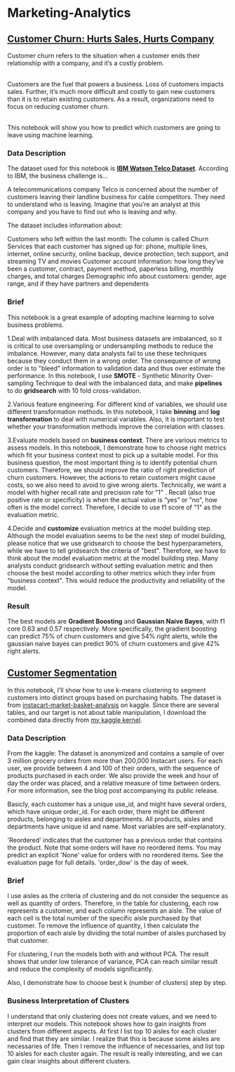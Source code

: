 # Marketing-Analytics

## [Customer Churn: Hurts Sales, Hurts Company](https://github.com/mengyjia/Marketing-Analytics/blob/master/Customer_Churn_Prediction.ipynb)

Customer churn refers to the situation when a customer ends their relationship with a company, and it’s a costly problem. 

<br>Customers are the fuel that powers a business. Loss of customers impacts sales. Further, it’s much more difficult and costly to gain new customers than it is to retain existing customers. As a result, organizations need to focus on reducing customer churn.

<br>This notebook will show you how to predict which customers are going to leave using machine learning.
### Data Description
The dataset used for this notebook is __[IBM Watson Telco Dataset](https://www.ibm.com/communities/analytics/watson-analytics-blog/predictive-insights-in-the-telco-customer-churn-data-set/)__. According to IBM, the business challenge is…

A telecommunications company Telco is concerned about the number of customers leaving their landline business for cable competitors. They need to understand who is leaving. Imagine that you’re an analyst at this company and you have to find out who is leaving and why.

The dataset includes information about:

Customers who left within the last month: The column is called Churn
Services that each customer has signed up for: phone, multiple lines, internet, online security, online backup, device protection, tech support, and streaming TV and movies
Customer account information: how long they’ve been a customer, contract, payment method, paperless billing, monthly charges, and total charges
Demographic info about customers: gender, age range, and if they have partners and dependents
### Brief
This notebook is a great example of adopting machine learning to solve business problems. <br>

1.Deal with imbalanced data. Most business datasets are imbalanced, so it is critical to use oversampling or undersampling methods to reduce the imbalance. However, many data analysts fail to use these techniques because they conduct them in a wrong order. The consequence of wrong order is to "bleed" information to validation data and thus over estimate the performance. In this notebook, I use __SMOTE__ - Synthetic Minority Over-sampling Technique to deal with the imbalanced data, and make __pipelines__ to do __gridsearch__ with 10 fold cross-validation. <br>

2.Various feature engineering. For different kind of variables, we should use different transformation methods. In this notebook, I take __binning__ and __log transformation__ to deal with numerical variables. Also, it is important to test whether your transformation methods improve the correlation with classes.<br>

3.Evaluate models based on __business context__. There are various metrics to assess models. In this notebook, I demonstrate how to choose right metrics which fit your business context most to pick up a suitable model. For this business question, the most important thing is to identify potential churn customers. Therefore, we should improve the ratio of right prediction of churn customers. However, the actions to retain customers might cause costs, so we also need to avoid to give wrong alerts. Technically, we want a model with higher recall rate and precision rate for "1" . Recall (also true positive rate or specificity) is when the actual value is “yes” or "no", how often is the model correct. Therefore, I decide to use f1 score of "1" as the evaluation metric.

4.Decide and __customize__ evaluation metrics at the model building step. Although the model evaluation seems to be the next step of model building, please notice that we use gridsearch to choose the best hyperparameters, while we have to tell gridsearch the criteria of "best". Therefore, we have to think about the model evaluation metric at the model building step. Many analysts conduct gridsearch without setting evaluation metric and then choose the best model according to other metrics which they infer from "business context". This would reduce the productivity and reliability of the model.

### Result
The best models are __Gradient Boosting__ and __Gaussian Naive Bayes__, with f1 core 0.63 and 0.57 respectively. More specifically, the gradient boosting can predict 75% of churn customers and give 54% right alerts, while the gaussian naive bayes can predict 90% of churn customers and give 42% right alerts.


## [Customer Segmentation](https://github.com/mengyjia/Marketing-Analytics/blob/master/Customer%20Segmentation/Customer%20Segmentation.ipynb)

In this notebook, I’ll show how to use k-means clustering to segment customers into distinct groups based on purchasing habits. The dataset is from [instacart-market-basket-analysis](https://www.kaggle.com/c/instacart-market-basket-analysis/data) on kaggle. Since there are several tables, and our target is not about table manipulation, I download the combined data directly from [my kaggle kernel](https://www.kaggle.com/jmy666/customer-segments-with-pca/output).

### Data Description

From the kaggle:
The dataset is anonymized and contains a sample of over 3 million grocery orders from more than 200,000 Instacart users. For each user, we provide between 4 and 100 of their orders, with the sequence of products purchased in each order. We also provide the week and hour of day the order was placed, and a relative measure of time between orders. For more information, see the blog post accompanying its public release.

Basicly, each customer has a unique use_id, and might have several orders, which have unique order_id. For each order, there might be different products, belonging to aisles and departments. All products, aisles and departments have unique id and name. Most variables are self-explanatory.

'Reordered' indicates that the customer has a previous order that contains the product. Note that some orders will have no reordered items. You may predict an explicit 'None' value for orders with no reordered items. See the evaluation page for full details. 'order_dow' is the day of week.

### Brief

I use aisles as the criteria of clustering and do not consider the sequence as well as quantity of orders. Therefore, in the table for clustering, each row represents a customer, and each column represents an aisle. The value of each cell is the total number of the specific aisle purchased by that customer. To remove the influence of quantity, I then calculate the proportion of each aisle by dividing the total number of aisles purchased by that customer.

For clustering, I run the models both with and without PCA. The result shows that under low tolerance of variance, PCA can reach similar result and reduce the complexity of models significantly.

Also, I demonstrate how to choose best k (number of clusters) step by step.

### Business Interpretation of Clusters

I understand that only clustering does not create values, and we need to interpret our models. This notebook shows how to gain insights from clusters from different aspects. At first I list top 10 aisles for each cluster and find that they are similar. I realize that this is because some aisles are necessaries of life. Then I remove the influence of necessaries, and list top 10 aisles for each cluster again. The result is really interesting, and we can gain clear insights about different clusters.
